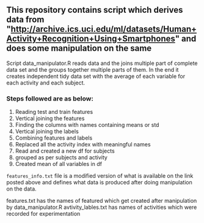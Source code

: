 ## This repository contains script which derives data from "http://archive.ics.uci.edu/ml/datasets/Human+Activity+Recognition+Using+Smartphones" and does some manipulation on the same

Script data_manipulator.R reads data and the joins multiple part of complete data set and the groups together multiple parts of them.
In the end it creates independent tidy data set with the average of each variable for each activity and each subject.

### Steps followed are as below:
1. Reading test and train features
2. Vertical joining the features
3. Finding the columns with names containing means or std
4. Vertical joining the labels
5. Combining features and labels
6. Replaced all the activity index with meaningful names
7. Read and created a new df for subjects
8. grouped as per subjects and activity
9. Created mean of all variables in df

`features_info.txt` file is a modified version of what is available on the link posted above and defines what data is produced after doing manipulation on the data. 

features.txt has the names of featured which get created after manipulation by data_manipulator.R
avtivity_lables.txt has names of activities which were recorded for experimentation

